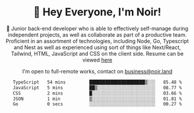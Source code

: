 <div align="center">

<h1 align="center">👋 Hey Everyone, I'm Noir! </h1>
  
<p>
  
 🎉 Junior back-end developer who is able to effectively self-manage during independent projects, as well as collaborate as part of a productive team. Proficient in an assortment of technologies, including Node, Go, Typescript and Nest as well as experienced using sort of things like Next/React, Tailwind, HTML, JavaScript and CSS on the client side. Resume can be viewed [here](https://cdn.noir.land/resume)

</p>
   
<p align="center">

  I'm open to full-remote works, contact on [business@noir.land](mailto:business@noir.land) 
 
 </p>
   

  
<!--START_SECTION:waka-->

```txt
TypeScript   54 mins         █████████████████████▒░░░   85.48 %
JavaScript   5 mins          ██▒░░░░░░░░░░░░░░░░░░░░░░   08.77 %
CSS          2 mins          █░░░░░░░░░░░░░░░░░░░░░░░░   03.66 %
JSON         1 min           ▒░░░░░░░░░░░░░░░░░░░░░░░░   01.81 %
Go           0 secs          ░░░░░░░░░░░░░░░░░░░░░░░░░   00.27 %
```

<!--END_SECTION:waka-->
